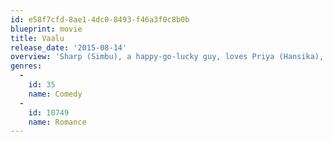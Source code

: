 ```yaml
---
id: e58f7cfd-8ae1-4dc0-8493-f46a3f0c8b0b
blueprint: movie
title: Vaalu
release_date: '2015-08-14'
overview: 'Sharp (Simbu), a happy-go-lucky guy, loves Priya (Hansika), a college student, but later learns that she is enagaged to Anbu ( Aditya), a businessman-gangster. Priya wants them to remain friends and Sharp agrees, all the while scheming to make her fall in love with him.'
genres:
  -
    id: 35
    name: Comedy
  -
    id: 10749
    name: Romance
---
```

